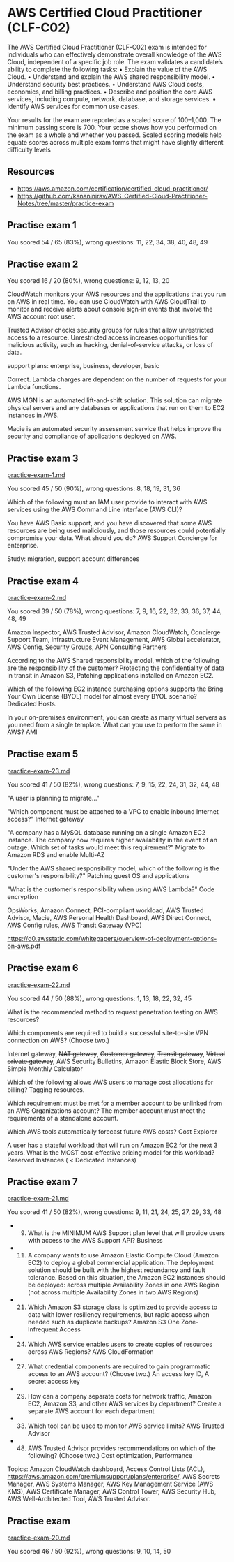 # AWS Certified Cloud Practitioner (CLF-C02) 

The AWS Certified Cloud Practitioner (CLF-C02) exam is intended for individuals who
can effectively demonstrate overall knowledge of the AWS Cloud, independent of a
specific job role.
The exam validates a candidate’s ability to complete the following tasks:
• Explain the value of the AWS Cloud.
• Understand and explain the AWS shared responsibility model.
• Understand security best practices.
• Understand AWS Cloud costs, economics, and billing practices.
• Describe and position the core AWS services, including compute, network,
database, and storage services.
• Identify AWS services for common use cases.

Your results for the exam are reported as a scaled score of 100–1,000. The minimum
passing score is 700. Your score shows how you performed on the exam as a whole
and whether you passed. Scaled scoring models help equate scores across multiple
exam forms that might have slightly different difficulty levels

## Resources

- <https://aws.amazon.com/certification/certified-cloud-practitioner/>
- <https://github.com/kananinirav/AWS-Certified-Cloud-Practitioner-Notes/tree/master/practice-exam>

## Practise exam 1

You scored 54 / 65 (83%), wrong questions: 11, 22, 34, 38, 40, 48, 49

## Practise exam 2

You scored 16 / 20 (80%), wrong questions: 9, 12, 13, 20

CloudWatch monitors your AWS resources and the applications that you run on AWS in real time. You can use CloudWatch with AWS CloudTrail to monitor and receive alerts about console sign-in events that involve the AWS account root user.

Trusted Advisor checks security groups for rules that allow unrestricted access to a resource. Unrestricted access increases opportunities for malicious activity, such as hacking, denial-of-service attacks, or loss of data.

support plans: enterprise, business, developer, basic

Correct. Lambda charges are dependent on the number of requests for your Lambda functions.

AWS MGN is an automated lift-and-shift solution. This solution can migrate physical servers and any databases or applications that run on them to EC2 instances in AWS.

Macie is an automated security assessment service that helps improve the security and compliance of applications deployed on AWS.

## Practise exam 3

[practice-exam-1.md](https://github.com/kananinirav/AWS-Certified-Cloud-Practitioner-Notes/blob/master/practice-exam/practice-exam-1.md)

You scored 45 / 50 (90%), wrong questions: 8, 18, 19, 31, 36

Which of the following must an IAM user provide to interact with AWS services using the AWS Command Line Interface (AWS CLI)?

You have AWS Basic support, and you have discovered that some AWS resources are being used maliciously, and those resources could potentially compromise your data. What should you do? AWS Support Concierge for enterprise.

Study: migration, support account differences

## Practise exam 4

[practice-exam-2.md](https://github.com/kananinirav/AWS-Certified-Cloud-Practitioner-Notes/blob/master/practice-exam/practice-exam-2.md)

You scored 39 / 50 (78%), wrong questions: 7, 9, 16, 22, 32, 33, 36, 37, 44, 48, 49

Amazon Inspector, AWS Trusted Advisor, Amazon CloudWatch, Concierge Support Team, Infrastructure Event Management, AWS Global accelerator, AWS Config, Security Groups, APN Consulting Partners

According to the AWS Shared responsibility model, which of the following are the responsibility of the customer? Protecting the confidentiality of data in transit in Amazon S3, Patching applications installed on Amazon EC2.

Which of the following EC2 instance purchasing options supports the Bring Your Own License (BYOL) model for almost every BYOL scenario? Dedicated Hosts.

In your on-premises environment, you can create as many virtual servers as you need from a single template. What can you use to perform the same in AWS? AMI

## Practise exam 5

[practice-exam-23.md](https://github.com/kananinirav/AWS-Certified-Cloud-Practitioner-Notes/blob/master/practice-exam/practice-exam-23.md)

You scored  41 / 50 (82%), wrong questions: 7, 9, 15, 22, 24, 31, 32, 44, 48

"A user is planning to migrate..."

"Which component must be attached to a VPC to enable inbound Internet access?" Internet gateway

"A company has a MySQL database running on a single Amazon EC2 instance. The company now requires higher availability in the event of an outage.
Which set of tasks would meet this requirement?" Migrate to Amazon RDS and enable Multi-AZ

"Under the AWS shared responsibility model, which of the following is the customer's responsibility?" Patching guest OS and applications

"What is the customer's responsibility when using AWS Lambda?" Code encryption

OpsWorks, Amazon Connect, PCI-compliant workload, AWS Trusted Advisor, Macie, AWS Personal Health Dashboard, AWS Direct Connect, AWS Config rules, AWS Transit Gateway (VPC)

<https://d0.awsstatic.com/whitepapers/overview-of-deployment-options-on-aws.pdf>

## Practise exam 6

[practice-exam-22.md](https://github.com/kananinirav/AWS-Certified-Cloud-Practitioner-Notes/blob/master/practice-exam/practice-exam-22.md)

You scored 44 / 50 (88%), wrong questions: 1, 13, 18, 22, 32, 45

What is the recommended method to request penetration testing on AWS resources?

Which components are required to build a successful site-to-site VPN connection on AWS? (Choose two.)

Internet gateway, ~~NAT gateway~~, ~~Customer gateway~~, ~~Transit gateway~~, ~~Virtual private gateway~~, AWS Security Bulletins, Amazon Elastic Block Store, AWS Simple Monthly Calculator

Which of the following allows AWS users to manage cost allocations for billing? Tagging resources.

Which requirement must be met for a member account to be unlinked from an AWS Organizations account? The member account must meet the requirements of a standalone account.

Which AWS tools automatically forecast future AWS costs? Cost Explorer

A user has a stateful workload that will run on Amazon EC2 for the next 3 years.
What is the MOST cost-effective pricing model for this workload? Reserved Instances ( < Dedicated Instances)

## Practise exam 7

[practice-exam-21.md](https://github.com/kananinirav/AWS-Certified-Cloud-Practitioner-Notes/blob/master/practice-exam/practice-exam-21.md)

You scored 41 / 50 (82%), wrong questions: 9, 11, 21, 24, 25, 27, 29, 33, 48

- 9. What is the MINIMUM AWS Support plan level that will provide users with access to the AWS Support API? Business
- 11. A company wants to use Amazon Elastic Compute Cloud (Amazon EC2) to deploy a global commercial application. The deployment solution should be built with the highest redundancy and fault tolerance. Based on this situation, the Amazon EC2 instances should be deployed: across multiple Availability Zones in one AWS Region (not across multiple Availability Zones in two AWS Regions)
- 21. Which Amazon S3 storage class is optimized to provide access to data with lower resiliency requirements, but rapid access when needed such as duplicate backups? Amazon S3 One Zone-Infrequent Access
- 24. Which AWS service enables users to create copies of resources across AWS Regions? AWS CloudFormation
- 27. What credential components are required to gain programmatic access to an AWS account? (Choose two.) An access key ID, A secret access key
- 29. How can a company separate costs for network traffic, Amazon EC2, Amazon S3, and other AWS services by department? Create a separate AWS account for each department
- 33. Which tool can be used to monitor AWS service limits? AWS Trusted Advisor
- 48. AWS Trusted Advisor provides recommendations on which of the following? (Choose two.) Cost optimization,  Performance

Topics: Amazon CloudWatch dashboard, Access Control Lists (ACL), <https://aws.amazon.com/premiumsupport/plans/enterprise/>, AWS Secrets Manager, AWS Systems Manager, AWS Key Management Service (AWS KMS), AWS Certificate Manager, AWS Control Tower, AWS Security Hub, AWS Well-Architected Tool, AWS Trusted Advisor.

## Practise exam

[practice-exam-20.md](https://github.com/kananinirav/AWS-Certified-Cloud-Practitioner-Notes/blob/master/practice-exam/practice-exam-20.md)

You scored 46 / 50 (92%), wrong questions: 9, 10, 14, 50

<!-- ## Practise exam

[]()

You scored  / 50 (%), wrong questions: -->